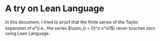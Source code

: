 # A try on Lean Language
In this document, I tried to proof that the finite series of the Taylor expansion of $e^x$(i.e., the series $\sum_{i = 0}^n x^i/i!$) never touches zero using Lean Language.
